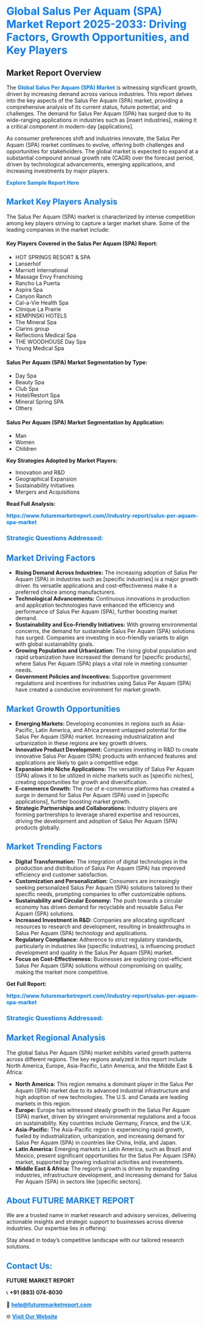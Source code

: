 <h1 style="color: #007BFF;">Global Salus Per Aquam (SPA) Market Report 2025-2033: Driving Factors, Growth Opportunities, and Key Players</h1>

<section id="overview">
<h2>Market Report Overview</h2>
<p>The <a href="https://www.futuremarketreport.com//industry-report/salus-per-aquam-spa-market" style="color: #007BFF; text-decoration: none;"><strong>Global Salus Per Aquam (SPA) Market</strong></a> is witnessing significant growth, driven by increasing demand across various industries. This report delves into the key aspects of the Salus Per Aquam (SPA) market, providing a comprehensive analysis of its current status, future potential, and challenges. The demand for Salus Per Aquam (SPA) has surged due to its wide-ranging applications in industries such as [insert industries], making it a critical component in modern-day [applications].</p>
<p>As consumer preferences shift and industries innovate, the Salus Per Aquam (SPA) market continues to evolve, offering both challenges and opportunities for stakeholders. The global market is expected to expand at a substantial compound annual growth rate (CAGR) over the forecast period, driven by technological advancements, emerging applications, and increasing investments by major players.</p>
</section>

<section id="overview">
<p><a href="https://www.futuremarketreport.com//request-sample/reportId=57868" style="color: #007BFF; text-decoration: none;"><strong>Explore Sample Report Here</strong></a></p>
</section>

<section id="key-players">
<h2 style="color: #007BFF;">Market Key Players Analysis</h2>
<p>The Salus Per Aquam (SPA) market is characterized by intense competition among key players striving to capture a larger market share. Some of the leading companies in the market include:</p>
<h4>Key Players Covered in the Salus Per Aquam (SPA) Report:</h4>
<ul><li>HOT SPRINGS RESORT &amp; SPA</li><li>Lanserhof</li><li>Marriott International</li><li>Massage Envy Franchising</li><li>Rancho La Puerta</li><li>Aspira Spa</li><li>Canyon Ranch</li><li>Cal-a-Vie Health Spa</li><li>Clinique La Prairie</li><li>KEMPINSKI HOTELS</li><li>The Mineral Spa</li><li>Clarins group</li><li>Reflections Medical Spa</li><li>THE WOODHOUSE Day Spa</li><li>Young Medical Spa</li></ul>
<h4>Salus Per Aquam (SPA) Market Segmentation by Type:</h4>
<ul><li>Day Spa</li><li>Beauty Spa</li><li>Club Spa</li><li>Hotel/Restort Spa</li><li>Mineral Spring SPA</li><li>Others</li></ul>

<h4>Salus Per Aquam (SPA) Market Segmentation by Application:</h4>
<ul><li>Man</li><li>Women</li><li>Children</li></ul>
<p><strong>Key Strategies Adopted by Market Players:</strong></p>
<ul>
<li>Innovation and R&D</li>
<li>Geographical Expansion</li>
<li>Sustainability Initiatives</li>
<li>Mergers and Acquisitions</li>
</ul>
</section>

<section>
<p><strong>Read Full Analysis: </strong></p><a href="https://www.futuremarketreport.com//industry-report/salus-per-aquam-spa-market" style="color: #007BFF; text-decoration: none;"><strong>https://www.futuremarketreport.com//industry-report/salus-per-aquam-spa-market</strong></a>
<h3 style="color: #007BFF;">Strategic Questions Addressed:</h3>
</section>

<section id="driving-factors">
<h2 style="color: #007BFF;">Market Driving Factors</h2>
<ul>
<li><strong>Rising Demand Across Industries:</strong> The increasing adoption of Salus Per Aquam (SPA) in industries such as [specific industries] is a major growth driver. Its versatile applications and cost-effectiveness make it a preferred choice among manufacturers.</li>
<li><strong>Technological Advancements:</strong> Continuous innovations in production and application technologies have enhanced the efficiency and performance of Salus Per Aquam (SPA), further boosting market demand.</li>
<li><strong>Sustainability and Eco-Friendly Initiatives:</strong> With growing environmental concerns, the demand for sustainable Salus Per Aquam (SPA) solutions has surged. Companies are investing in eco-friendly variants to align with global sustainability goals.</li>
<li><strong>Growing Population and Urbanization:</strong> The rising global population and rapid urbanization have increased the demand for [specific products], where Salus Per Aquam (SPA) plays a vital role in meeting consumer needs.</li>
<li><strong>Government Policies and Incentives:</strong> Supportive government regulations and incentives for industries using Salus Per Aquam (SPA) have created a conducive environment for market growth.</li>
</ul>
</section>

<section id="growth-opportunities">
<h2 style="color: #007BFF;">Market Growth Opportunities</h2>
<ul>
<li><strong>Emerging Markets:</strong> Developing economies in regions such as Asia-Pacific, Latin America, and Africa present untapped potential for the Salus Per Aquam (SPA) market. Increasing industrialization and urbanization in these regions are key growth drivers.</li>
<li><strong>Innovative Product Development:</strong> Companies investing in R&D to create innovative Salus Per Aquam (SPA) products with enhanced features and applications are likely to gain a competitive edge.</li>
<li><strong>Expansion into Niche Applications:</strong> The versatility of Salus Per Aquam (SPA) allows it to be utilized in niche markets such as [specific niches], creating opportunities for growth and diversification.</li>
<li><strong>E-commerce Growth:</strong> The rise of e-commerce platforms has created a surge in demand for Salus Per Aquam (SPA) used in [specific applications], further boosting market growth.</li>
<li><strong>Strategic Partnerships and Collaborations:</strong> Industry players are forming partnerships to leverage shared expertise and resources, driving the development and adoption of Salus Per Aquam (SPA) products globally.</li>
</ul>
</section>

<section id="trending-factors">
<h2 style="color: #007BFF;">Market Trending Factors</h2>
<ul>
<li><strong>Digital Transformation:</strong> The integration of digital technologies in the production and distribution of Salus Per Aquam (SPA) has improved efficiency and customer satisfaction.</li>
<li><strong>Customization and Personalization:</strong> Consumers are increasingly seeking personalized Salus Per Aquam (SPA) solutions tailored to their specific needs, prompting companies to offer customizable options.</li>
<li><strong>Sustainability and Circular Economy:</strong> The push towards a circular economy has driven demand for recyclable and reusable Salus Per Aquam (SPA) solutions.</li>
<li><strong>Increased Investment in R&D:</strong> Companies are allocating significant resources to research and development, resulting in breakthroughs in Salus Per Aquam (SPA) technology and applications.</li>
<li><strong>Regulatory Compliance:</strong> Adherence to strict regulatory standards, particularly in industries like [specific industries], is influencing product development and quality in the Salus Per Aquam (SPA) market.</li>
<li><strong>Focus on Cost-Effectiveness:</strong> Businesses are exploring cost-efficient Salus Per Aquam (SPA) solutions without compromising on quality, making the market more competitive.</li>
</ul>
</section>

<section>
<p><strong>Get Full Report: </strong></p><a href="https://www.futuremarketreport.com//industry-report/salus-per-aquam-spa-market" style="color: #007BFF; text-decoration: none;"><strong>https://www.futuremarketreport.com//industry-report/salus-per-aquam-spa-market</strong></a>
<h3 style="color: #007BFF;">Strategic Questions Addressed:</h3>
</section>


<section id="regional-analysis">
<h2 style="color: #007BFF;">Market Regional Analysis</h2>
<p>The global Salus Per Aquam (SPA) market exhibits varied growth patterns across different regions. The key regions analyzed in this report include North America, Europe, Asia-Pacific, Latin America, and the Middle East & Africa:</p>
<ul>
<li><strong>North America:</strong> This region remains a dominant player in the Salus Per Aquam (SPA) market due to its advanced industrial infrastructure and high adoption of new technologies. The U.S. and Canada are leading markets in this region.</li>
<li><strong>Europe:</strong> Europe has witnessed steady growth in the Salus Per Aquam (SPA) market, driven by stringent environmental regulations and a focus on sustainability. Key countries include Germany, France, and the U.K.</li>
<li><strong>Asia-Pacific:</strong> The Asia-Pacific region is experiencing rapid growth, fueled by industrialization, urbanization, and increasing demand for Salus Per Aquam (SPA) in countries like China, India, and Japan.</li>
<li><strong>Latin America:</strong> Emerging markets in Latin America, such as Brazil and Mexico, present significant opportunities for the Salus Per Aquam (SPA) market, supported by growing industrial activities and investments.</li>
<li><strong>Middle East & Africa:</strong> The region’s growth is driven by expanding industries, infrastructure development, and increasing demand for Salus Per Aquam (SPA) in sectors like [specific sectors].</li>
</ul>
</section>

<footer>
<h2 style="color: #007BFF;">About FUTURE MARKET REPORT</h2>
<p>We are a trusted name in market research and advisory services, delivering actionable insights and strategic support to businesses across diverse industries. Our expertise lies in offering:</p>

<p>Stay ahead in today’s competitive landscape with our tailored research solutions.</p>

<h2 style="color: #007BFF;">Contact Us:</h2>
<p><strong>FUTURE MARKET REPORT</strong></p>
<p>📞 <strong>+91 (883) 074-8030</strong></p>
<p>📧 <strong><a href="mailto:help@futuremarketreport.com" style="color: #007BFF;">help@futuremarketreport.com</a></strong></p>
<p>🌐 <strong><a href="https://www.futuremarketreport.com/" style="color: #007BFF;">Visit Our Website</a></strong></p>
</footer>